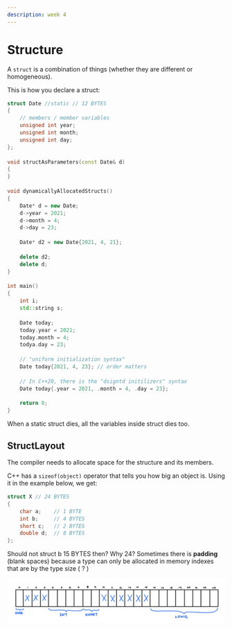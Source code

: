```yaml
---
description: week 4
---
```


# Structure

A `struct` is a combination of things (whether they are different or homogeneous).

This is how you declare a struct:

```cpp
struct Date //static // 12 BYTES
{
    // members / member variables
    unsigned int year; 
    unsigned int month;
    unsigned int day;
};

void structAsParameters(const Date& d)
{
}

void dynamicallyAllocatedStructs()
{
    Date* d = new Date;
    d->year = 2021;
    d->month = 4;
    d->day = 23;
    
    Date* d2 = new Date{2021, 4, 21};
    
    delete d2;
    delete d;
}

int main()
{
    int i;
    std::string s;
    
    Date today;
    today.year = 2021;
    today.month = 4;
    todya.day = 23;
    
    // "uniform initialization syntax"
    Date today{2021, 4, 23}; // order matters
    
    // In C++20, there is the "dsigntd initilizers" syntax
    Date today{.year = 2021, .month = 4, .day = 23};
    
    return 0;
}
```

When a static struct dies, all the variables inside struct dies too.

## StructLayout

The compiler needs to allocate space for the structure and its members.&#x20;

C++ has a `sizeof(object)` operator that tells you how big an object is. Using it in the example below, we get:&#x20;

```cpp
struct X // 24 BYTES
{
    char a;    // 1 BYTE
    int b;     // 4 BYTES
    short c;   // 2 BYTES
    double d;  // 8 BYTES
};
```

Should not struct b 15 BYTES then? Why 24? Sometimes there is **padding** (blank spaces) because a type can only be allocated in memory indexes that are by the type size ( ? )

![](<../.gitbook/assets/image (11).png>)
